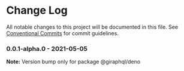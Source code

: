 # Change Log

All notable changes to this project will be documented in this file.
See [Conventional Commits](https://conventionalcommits.org) for commit guidelines.

### 0.0.1-alpha.0 - 2021-05-05

**Note:** Version bump only for package @giraphql/deno
